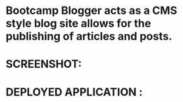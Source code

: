 # Bootcamp Blogger acts as a CMS style blog site allows for the publishing of articles and posts. 

# SCREENSHOT:

# DEPLOYED APPLICATION :